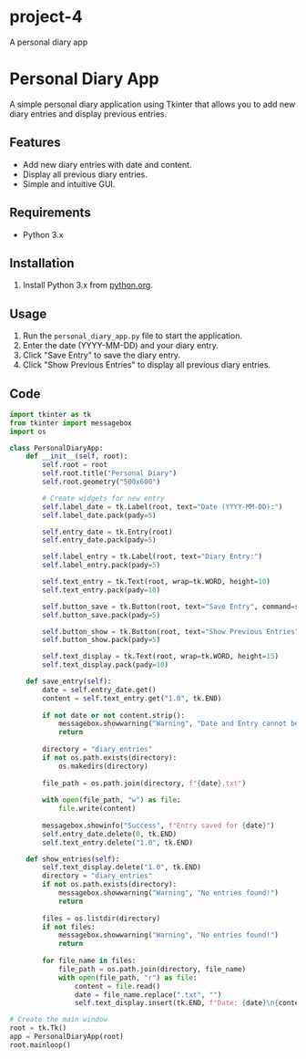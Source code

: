 # project-4
A personal diary app
# Personal Diary App

A simple personal diary application using Tkinter that allows you to add new diary entries and display previous entries.

## Features
- Add new diary entries with date and content.
- Display all previous diary entries.
- Simple and intuitive GUI.

## Requirements
- Python 3.x

## Installation
1. Install Python 3.x from [python.org](https://www.python.org/).

## Usage
1. Run the `personal_diary_app.py` file to start the application.
2. Enter the date (YYYY-MM-DD) and your diary entry.
3. Click "Save Entry" to save the diary entry.
4. Click "Show Previous Entries" to display all previous diary entries.

## Code
```python
import tkinter as tk
from tkinter import messagebox
import os

class PersonalDiaryApp:
    def __init__(self, root):
        self.root = root
        self.root.title("Personal Diary")
        self.root.geometry("500x600")

        # Create widgets for new entry
        self.label_date = tk.Label(root, text="Date (YYYY-MM-DD):")
        self.label_date.pack(pady=5)

        self.entry_date = tk.Entry(root)
        self.entry_date.pack(pady=5)

        self.label_entry = tk.Label(root, text="Diary Entry:")
        self.label_entry.pack(pady=5)

        self.text_entry = tk.Text(root, wrap=tk.WORD, height=10)
        self.text_entry.pack(pady=10)

        self.button_save = tk.Button(root, text="Save Entry", command=self.save_entry)
        self.button_save.pack(pady=5)

        self.button_show = tk.Button(root, text="Show Previous Entries", command=self.show_entries)
        self.button_show.pack(pady=5)

        self.text_display = tk.Text(root, wrap=tk.WORD, height=15)
        self.text_display.pack(pady=10)

    def save_entry(self):
        date = self.entry_date.get()
        content = self.text_entry.get("1.0", tk.END)
        
        if not date or not content.strip():
            messagebox.showwarning("Warning", "Date and Entry cannot be empty!")
            return
        
        directory = "diary_entries"
        if not os.path.exists(directory):
            os.makedirs(directory)
        
        file_path = os.path.join(directory, f"{date}.txt")
        
        with open(file_path, "w") as file:
            file.write(content)
        
        messagebox.showinfo("Success", f"Entry saved for {date}")
        self.entry_date.delete(0, tk.END)
        self.text_entry.delete("1.0", tk.END)

    def show_entries(self):
        self.text_display.delete("1.0", tk.END)
        directory = "diary_entries"
        if not os.path.exists(directory):
            messagebox.showwarning("Warning", "No entries found!")
            return
        
        files = os.listdir(directory)
        if not files:
            messagebox.showwarning("Warning", "No entries found!")
            return
        
        for file_name in files:
            file_path = os.path.join(directory, file_name)
            with open(file_path, "r") as file:
                content = file.read()
                date = file_name.replace(".txt", "")
                self.text_display.insert(tk.END, f"Date: {date}\n{content}\n{'-'*40}\n")

# Create the main window
root = tk.Tk()
app = PersonalDiaryApp(root)
root.mainloop()

